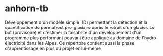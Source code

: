 # anhorn-tb
Développement d'un modèle simple (1D) permettant la détection et la quantification de permafrost pro-glaciaire après le retrait d'un glacier. Le but (provisoire) et d'estimer la faisabilité d'un développement d'un programme plus performant pouvant être appliqué au domaine de l'hydro-électricité dans les Alpes. Ce répertoire contient aussi la phase d'apprentissage en plus du projet en lui-même
